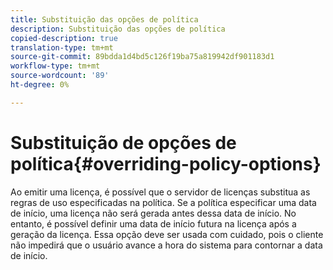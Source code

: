 ```yaml
---
title: Substituição das opções de política
description: Substituição das opções de política
copied-description: true
translation-type: tm+mt
source-git-commit: 89bdda1d4bd5c126f19ba75a819942df901183d1
workflow-type: tm+mt
source-wordcount: '89'
ht-degree: 0%

---
```



# Substituição de opções de política{#overriding-policy-options}

Ao emitir uma licença, é possível que o servidor de licenças substitua as regras de uso especificadas na política. Se a política especificar uma data de início, uma licença não será gerada antes dessa data de início. No entanto, é possível definir uma data de início futura na licença após a geração da licença. Essa opção deve ser usada com cuidado, pois o cliente não impedirá que o usuário avance a hora do sistema para contornar a data de início.
